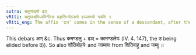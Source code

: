 ```yaml
---
sutra: चतुष्पाद्भो ढञ्
vRtti: चतुष्पादभिधायिनीभ्यः प्रकृतिभ्योऽपत्ये ढञ्प्रत्ययो भवति ॥
vRtti_eng: The affix 'ढञ्' comes in the sense of a descendant, after the bases denoting quadrupeds.
---
```

This debars अण् &c. Thus कमण्डलु + ढञ् = कामण्डलेयः (IV. 4. 147), the उ being elided before ढ)). So also शौतिबोहयेः and जाम्बयः from शितिबाहु and जम्बु ॥
